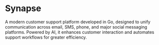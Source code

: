 # Synapse

A modern customer support platform developed in Go, designed to unify communication across email, SMS, phone, and major social messaging platforms. Powered by AI, it enhances customer interaction and automates support workflows for greater efficiency.